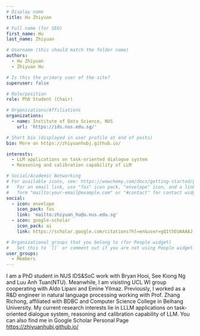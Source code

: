 ```yaml
---
# Display name
title: Hu Zhiyuan

# Full name (for SEO)
first_name: Hu
last_name: Zhiyuan

# Username (this should match the folder name)
authors:
  - Hu Zhiyuan
  - Zhiyuan Hu

# Is this the primary user of the site?
superuser: false

# Role/position
role: PhD Student (Chair)

# Organizations/Affiliations
organizations:
  - name: Institute of Data Science, NUS
    url: 'https://ids.nus.edu.sg/'

# Short bio (displayed in user profile at end of posts)
bio: More on https://zhiyuanhubj.github.io/

interests:
  - LLM applications on task-oriented dialogue system
  - Reasoning and calibration capability of LLM

# Social/Academic Networking
# For available icons, see: https://wowchemy.com/docs/getting-started/page-builder/#icons
#   For an email link, use "fas" icon pack, "envelope" icon, and a link in the
#   form "mailto:your-email@example.com" or "#contact" for contact widget.
social:
  - icon: envelope
    icon_pack: fas
    link: 'mailto:zhiyuan_hu@u.nus.edu.sg'
  - icon: google-scholar
    icon_pack: ai
    link: https://scholar.google.com/citations?hl=en&user=gQ1t5EUAAAAJ

# Organizational groups that you belong to (for People widget)
#   Set this to `[]` or comment out if you are not using People widget.
user_groups:
  - Members
---
```


I am a PhD student in NUS IDS&SoC work with Bryan Hooi, See Kiong Ng and Luu Anh Tuan(NTU). Meanwhile, I am visisting UCL WI group cooperating with Aldo Lipani and Emine Yilmaz. Previously, I worked as a R&D engineer in natural language processing working with Prof. Zhang Richong, affiliated with BDBC and Computer Science College in Beihang University. My current research interests lie in LLLM applications on task-oriented dialogue system, reasoning and calibration capability of LLM. You can also find me in Google Scholar Personal Page https://zhiyuanhubj.github.io/
